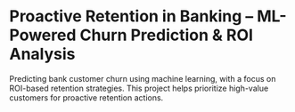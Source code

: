 # Proactive Retention in Banking – ML-Powered Churn Prediction & ROI Analysis
Predicting bank customer churn using machine learning, with a focus on ROI-based retention strategies. This project helps prioritize high-value customers for proactive retention actions.
